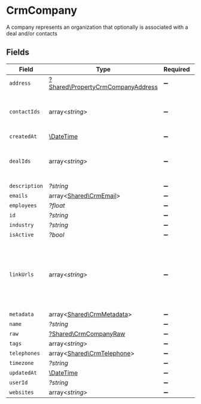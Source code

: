 # CrmCompany

A company represents an organization that optionally is associated with a deal and/or contacts


## Fields

| Field                                                                                 | Type                                                                                  | Required                                                                              | Description                                                                           |
| ------------------------------------------------------------------------------------- | ------------------------------------------------------------------------------------- | ------------------------------------------------------------------------------------- | ------------------------------------------------------------------------------------- |
| `address`                                                                             | [?Shared\PropertyCrmCompanyAddress](../../Models/Shared/PropertyCrmCompanyAddress.md) | :heavy_minus_sign:                                                                    | N/A                                                                                   |
| `contactIds`                                                                          | array<*string*>                                                                       | :heavy_minus_sign:                                                                    | An array of contact IDs associated with this company                                  |
| `createdAt`                                                                           | [\DateTime](https://www.php.net/manual/en/class.datetime.php)                         | :heavy_minus_sign:                                                                    | N/A                                                                                   |
| `dealIds`                                                                             | array<*string*>                                                                       | :heavy_minus_sign:                                                                    | An array of deal IDs associated with this contact                                     |
| `description`                                                                         | *?string*                                                                             | :heavy_minus_sign:                                                                    | N/A                                                                                   |
| `emails`                                                                              | array<[Shared\CrmEmail](../../Models/Shared/CrmEmail.md)>                             | :heavy_minus_sign:                                                                    | N/A                                                                                   |
| `employees`                                                                           | *?float*                                                                              | :heavy_minus_sign:                                                                    | N/A                                                                                   |
| `id`                                                                                  | *?string*                                                                             | :heavy_minus_sign:                                                                    | N/A                                                                                   |
| `industry`                                                                            | *?string*                                                                             | :heavy_minus_sign:                                                                    | N/A                                                                                   |
| `isActive`                                                                            | *?bool*                                                                               | :heavy_minus_sign:                                                                    | N/A                                                                                   |
| `linkUrls`                                                                            | array<*string*>                                                                       | :heavy_minus_sign:                                                                    | Additional URLs associated with the contact e.g., LinkedIn, website, etc              |
| `metadata`                                                                            | array<[Shared\CrmMetadata](../../Models/Shared/CrmMetadata.md)>                       | :heavy_minus_sign:                                                                    | N/A                                                                                   |
| `name`                                                                                | *?string*                                                                             | :heavy_minus_sign:                                                                    | N/A                                                                                   |
| `raw`                                                                                 | [?Shared\CrmCompanyRaw](../../Models/Shared/CrmCompanyRaw.md)                         | :heavy_minus_sign:                                                                    | N/A                                                                                   |
| `tags`                                                                                | array<*string*>                                                                       | :heavy_minus_sign:                                                                    | N/A                                                                                   |
| `telephones`                                                                          | array<[Shared\CrmTelephone](../../Models/Shared/CrmTelephone.md)>                     | :heavy_minus_sign:                                                                    | N/A                                                                                   |
| `timezone`                                                                            | *?string*                                                                             | :heavy_minus_sign:                                                                    | N/A                                                                                   |
| `updatedAt`                                                                           | [\DateTime](https://www.php.net/manual/en/class.datetime.php)                         | :heavy_minus_sign:                                                                    | N/A                                                                                   |
| `userId`                                                                              | *?string*                                                                             | :heavy_minus_sign:                                                                    | N/A                                                                                   |
| `websites`                                                                            | array<*string*>                                                                       | :heavy_minus_sign:                                                                    | N/A                                                                                   |